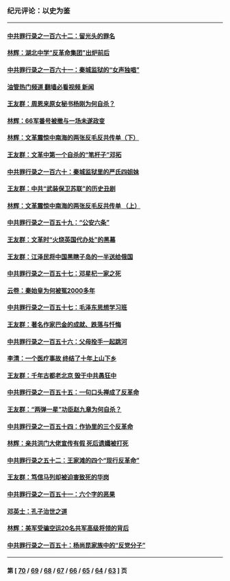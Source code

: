 ### 纪元评论：以史为鉴
---
#### [中共罪行录之一百六十二：留光头的罪名](../../pages/nsc1028/n14083151.md?09290330) 
#### [林辉：湖北中学“反革命集团”出炉前后](../../pages/nsc1028/n14082585.md?09290330) 
#### [中共罪行录之一百六十一：秦城监狱的“女声独唱”](../../pages/nsc1028/n14079090.md?09290330) 
#### [油管热门频道 翻墙必看视频 新闻](ok?09290330)
#### [王友群：周恩来原女秘书杨刚为何自杀？](../../pages/nsc1028/n14078084.md?09290330) 
#### [林辉：66军番号被撤与一场未遂政变](../../pages/nsc1028/n14078024.md?09290330) 
#### [林辉：文革震惊中南海的两张反毛反共传单（下）](../../pages/nsc1028/n14076376.md?09290330) 
#### [王友群：文革中第一个自杀的“笔杆子”邓拓](../../pages/nsc1028/n14075736.md?09290330) 
#### [中共罪行录之一百六十：秦城监狱里的严氏四姐妹](../../pages/nsc1028/n14074881.md?09290330) 
#### [王友群：中共“武装保卫苏联”的历史丑剧](../../pages/nsc1028/n14074106.md?09290330) 
#### [林辉：文革震惊中南海的两张反毛反共传单 （上）](../../pages/nsc1028/n14073140.md?09290330) 
#### [中共罪行录之一百五十九：“公安六条”](../../pages/nsc1028/n14071344.md?09290330) 
#### [王友群：文革时“火烧英国代办处”的黑幕](../../pages/nsc1028/n14070603.md?09290330) 
#### [王友群：江泽民将中国黑瞎子岛的一半送给俄国](../../pages/nsc1028/n14069964.md?09290330) 
#### [中共罪行录之一百五十七：邓星杞一家之死](../../pages/nsc1028/n14069475.md?09290330) 
#### [云卷：秦始皇为何被冤2000多年](../../pages/nsc1028/n14068423.md?09290330) 
#### [中共罪行录之一百五十七：毛泽东思想学习班](../../pages/nsc1028/n14067273.md?09290330) 
#### [王友群：著名作家巴金的成就、跌落与忏悔](../../pages/nsc1028/n14064433.md?09290330) 
#### [中共罪行录之一百五十六：父母拴手一起跳河](../../pages/nsc1028/n14063788.md?09290330) 
#### [李清：一个医疗事故 终结了十年上山下乡](../../pages/nsc1028/n14062776.md?09290330) 
#### [王友群：千年古都老北京 毁于中共愚狂中](../../pages/nsc1028/n14061802.md?09290330) 
#### [中共罪行录之一百五十五：一句口头禅成了反革命](../../pages/nsc1028/n14060064.md?09290330) 
#### [王友群：“两弹一星”功臣赵九章为何自杀？](../../pages/nsc1028/n14059162.md?09290330) 
#### [中共罪行录之一百五十四：作协里的三个反革命](../../pages/nsc1028/n14058634.md?09290330) 
#### [林辉：亲共洪门大佬宣传有假 死后遗孀被打死](../../pages/nsc1028/n14057205.md?09290330) 
#### [中共罪行录之五十二：王家滩的四个“现行反革命”](../../pages/nsc1028/n14056387.md?09290330) 
#### [王友群：笃信马列却被迫害致死的华岗](../../pages/nsc1028/n14053972.md?09290330) 
#### [中共罪行录之一百五十一：六个字的恶果](../../pages/nsc1028/n14053129.md?09290330) 
#### [邓英士：孔子治世之道](../../pages/nsc1028/n14052210.md?09290330) 
#### [林辉：美军受骗空运20名共军高级将领的背后](../../pages/nsc1028/n14052185.md?09290330) 
#### [中共罪行录之一百五十：杨尚昆家族中的“反党分子”](../../pages/nsc1028/n14051396.md?09290330) 

---
#### 第 [ [70](./70.md?09290330) / [69](./69.md?09290330) / [68](./68.md?09290330) / [67](./67.md?09290330) / [66](./66.md?09290330) / [65](./65.md?09290330) / [64](./64.md?09290330) / [63](./63.md?09290330) ] 页
